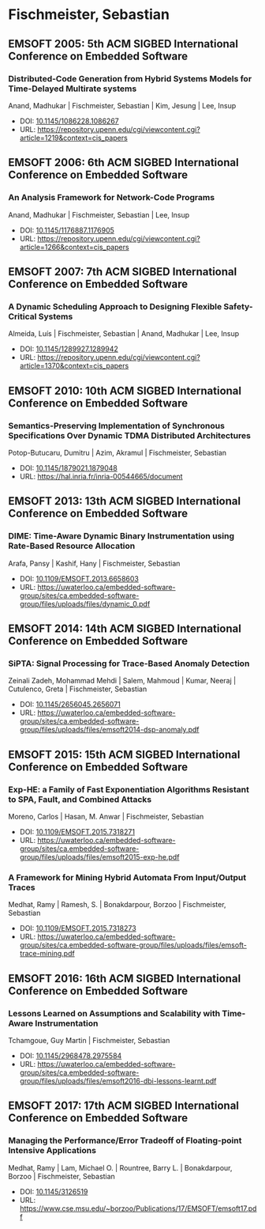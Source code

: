 # Fischmeister, Sebastian

## EMSOFT 2005: 5th ACM SIGBED International Conference on Embedded Software

### Distributed-Code Generation from Hybrid Systems Models for Time-Delayed Multirate systems
Anand, Madhukar | Fischmeister, Sebastian | Kim, Jesung | Lee, Insup
* DOI: [10.1145/1086228.1086267](https://doi.org/10.1145/1086228.1086267)
* URL: <https://repository.upenn.edu/cgi/viewcontent.cgi?article=1219&context=cis_papers>

## EMSOFT 2006: 6th ACM SIGBED International Conference on Embedded Software

### An Analysis Framework for Network-Code Programs
Anand, Madhukar | Fischmeister, Sebastian | Lee, Insup
* DOI: [10.1145/1176887.1176905](https://doi.org/10.1145/1176887.1176905)
* URL: <https://repository.upenn.edu/cgi/viewcontent.cgi?article=1266&context=cis_papers>

## EMSOFT 2007: 7th ACM SIGBED International Conference on Embedded Software

### A Dynamic Scheduling Approach to Designing Flexible Safety-Critical Systems
Almeida, Luís | Fischmeister, Sebastian | Anand, Madhukar | Lee, Insup
* DOI: [10.1145/1289927.1289942](https://doi.org/10.1145/1289927.1289942)
* URL: <https://repository.upenn.edu/cgi/viewcontent.cgi?article=1370&context=cis_papers>

## EMSOFT 2010: 10th ACM SIGBED International Conference on Embedded Software

### Semantics-Preserving Implementation of Synchronous Specifications Over Dynamic TDMA Distributed Architectures
Potop-Butucaru, Dumitru | Azim, Akramul | Fischmeister, Sebastian
* DOI: [10.1145/1879021.1879048](https://doi.org/10.1145/1879021.1879048)
* URL: <https://hal.inria.fr/inria-00544665/document>

## EMSOFT 2013: 13th ACM SIGBED International Conference on Embedded Software

### DIME: Time-Aware Dynamic Binary Instrumentation using Rate-Based Resource Allocation
Arafa, Pansy | Kashif, Hany | Fischmeister, Sebastian
* DOI: [10.1109/EMSOFT.2013.6658603](https://doi.org/10.1109/EMSOFT.2013.6658603)
* URL: <https://uwaterloo.ca/embedded-software-group/sites/ca.embedded-software-group/files/uploads/files/dynamic_0.pdf>

## EMSOFT 2014: 14th ACM SIGBED International Conference on Embedded Software

### SiPTA: Signal Processing for Trace-Based Anomaly Detection
Zeinali Zadeh, Mohammad Mehdi | Salem, Mahmoud | Kumar, Neeraj | Cutulenco, Greta | Fischmeister, Sebastian
* DOI: [10.1145/2656045.2656071](https://doi.org/10.1145/2656045.2656071)
* URL: <https://uwaterloo.ca/embedded-software-group/sites/ca.embedded-software-group/files/uploads/files/emsoft2014-dsp-anomaly.pdf>

## EMSOFT 2015: 15th ACM SIGBED International Conference on Embedded Software

### Exp-HE: a Family of Fast Exponentiation Algorithms Resistant to SPA, Fault, and Combined Attacks
Moreno, Carlos | Hasan, M. Anwar | Fischmeister, Sebastian
* DOI: [10.1109/EMSOFT.2015.7318271](https://doi.org/10.1109/EMSOFT.2015.7318271)
* URL: <https://uwaterloo.ca/embedded-software-group/sites/ca.embedded-software-group/files/uploads/files/emsoft2015-exp-he.pdf>

### A Framework for Mining Hybrid Automata From Input/Output Traces
Medhat, Ramy | Ramesh, S. | Bonakdarpour, Borzoo | Fischmeister, Sebastian
* DOI: [10.1109/EMSOFT.2015.7318273](https://doi.org/10.1109/EMSOFT.2015.7318273)
* URL: <https://uwaterloo.ca/embedded-software-group/sites/ca.embedded-software-group/files/uploads/files/emsoft-trace-mining.pdf>

## EMSOFT 2016: 16th ACM SIGBED International Conference on Embedded Software

### Lessons Learned on Assumptions and Scalability with Time-Aware Instrumentation
Tchamgoue, Guy Martin | Fischmeister, Sebastian
* DOI: [10.1145/2968478.2975584](https://doi.org/10.1145/2968478.2975584)
* URL: <https://uwaterloo.ca/embedded-software-group/sites/ca.embedded-software-group/files/uploads/files/emsoft2016-dbi-lessons-learnt.pdf>

## EMSOFT 2017: 17th ACM SIGBED International Conference on Embedded Software

### Managing the Performance/Error Tradeoff of Floating-point Intensive Applications
Medhat, Ramy | Lam, Michael O. | Rountree, Barry L. | Bonakdarpour, Borzoo | Fischmeister, Sebastian
* DOI: [10.1145/3126519](https://doi.org/10.1145/3126519)
* URL: <https://www.cse.msu.edu/~borzoo/Publications/17/EMSOFT/emsoft17.pdf>

